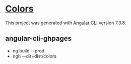 # [Colors](https://robertleroy.github.io/colors/)

This project was generated with [Angular CLI](https://github.com/angular/angular-cli) version 7.3.8.


## angular-cli-ghpages

- ng build --prod
- ngh --dir=dist/colors


